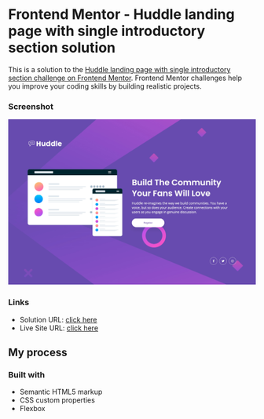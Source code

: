 # Frontend Mentor - Huddle landing page with single introductory section solution

This is a solution to the [Huddle landing page with single introductory section challenge on Frontend Mentor](https://www.frontendmentor.io/challenges/huddle-landing-page-with-a-single-introductory-section-B_2Wvxgi0). Frontend Mentor challenges help you improve your coding skills by building realistic projects. 



### Screenshot

![](./design/desktop-design.jpeg)


### Links

- Solution URL: [click here](https://github.com/antonistarzynski/Huddle-landing-page)
- Live Site URL: [click here](https://your-live-site-url.com)

## My process

### Built with

- Semantic HTML5 markup
- CSS custom properties
- Flexbox

